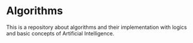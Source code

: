 # Algorithms
This is a repository about algorithms and their implementation with logics and basic concepts of Artificial Intelligence.
